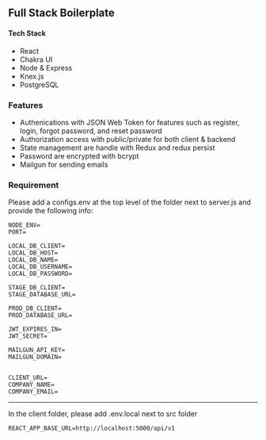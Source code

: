 ## Full Stack Boilerplate

#### Tech Stack

- React
- Chakra UI
- Node & Express
- Knex.js
- PostgreSQL

### Features

- Authenications with JSON Web Token for features such as register, login, forgot password, and reset password
- Authorization access with public/private for both client & backend
- State management are handle with Redux and redux persist
- Password are encrypted with bcrypt
- Mailgun for sending emails

### Requirement

Please add a configs.env at the top level of the folder next to server.js and provide the following info:

```
NODE_ENV=
PORT=

LOCAL_DB_CLIENT=
LOCAL_DB_HOST=
LOCAL_DB_NAME=
LOCAL_DB_USERNAME=
LOCAL_DB_PASSWORD=

STAGE_DB_CLIENT=
STAGE_DATABASE_URL=

PROD_DB_CLIENT=
PROD_DATABASE_URL=

JWT_EXPIRES_IN=
JWT_SECRET=

MAILGUN_API_KEY=
MAILGUN_DOMAIN=


CLIENT_URL=
COMPANY_NAME=
COMPANY_EMAIL=

```

---

In the client folder, please add .env.local next to src folder

```
REACT_APP_BASE_URL=http://localhost:5000/api/v1
```
